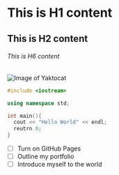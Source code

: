 # This is H1 content
## This is H2 content
###### This is H6 content

![Image of Yaktocat](https://octodex.github.com/images/yaktocat.png)

```c++
#include <iostream>

using namespace std;

int main(){
  cout << "Hello World" << endl;
  reutrn 0;
}

```

- [ ] Turn on GitHub Pages
- [ ] Outline my portfolio
- [ ] Introduce myself to the world
